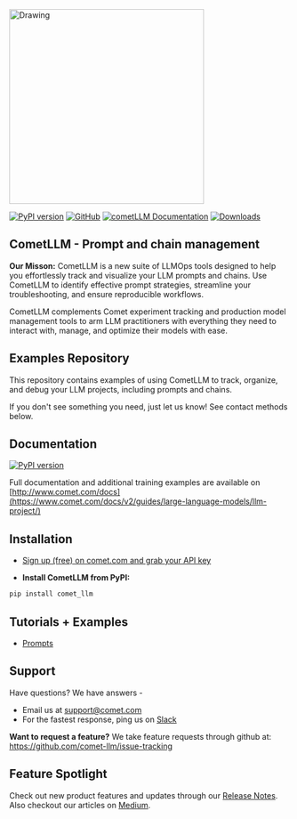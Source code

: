 <img src="https://www.comet.ml/images/logo_comet_light.png" width="350" alt="Drawing" style="width: 350px;"/>

<p align="left">
    <a href="https://pypi.org/project/comet-llm">
        <img src="https://img.shields.io/pypi/v/comet-llm" alt="PyPI version"></a>
    <a rel="nofollow" href="https://opensource.org/license/mit/">
        <img alt="GitHub" src="https://img.shields.io/badge/License-MIT-blue.svg"></a>   
    <a href="https://www.comet.com/docs/v2/guides/large-language-models/overview/" rel="nofollow">
        <img src="https://img.shields.io/badge/cometLLM-Docs-blue.svg" alt="cometLLM Documentation"></a>
    <a rel="nofollow" href="https://pepy.tech/project/comet-llm">
        <img style="max-width: 100%;" src="https://static.pepy.tech/badge/comet-llm" alt="Downloads"></a>   
</p>
<p align="left">

## CometLLM - Prompt and chain management
**Our Misson:** CometLLM is a new suite of LLMOps tools designed to help you effortlessly track and visualize your LLM prompts and chains. Use CometLLM to identify effective prompt strategies, streamline your troubleshooting, and ensure reproducible workflows.  

CometLLM complements Comet experiment tracking and production model management tools to arm LLM practitioners with everything they need to interact with, manage, and optimize their models with ease.  


## Examples Repository

This repository contains examples of using CometLLM to track, organize, and debug your LLM projects, including prompts and chains.

If you don't see something you need, just let us know! See contact methods below.

## Documentation
[![PyPI version](https://badge.fury.io/py/comet-ml.svg)](https://badge.fury.io/py/comet-ml)

Full documentation and additional training examples are available on [http://www.comet.com/docs](https://www.comet.com/docs/v2/guides/large-language-models/llm-project/)

## Installation

- [Sign up (free) on comet.com and grab your API key](https://www.comet.com/signup)

- **Install CometLLM from PyPI:**

```sh
pip install comet_llm
```

## Tutorials + Examples
- [Prompts](https://github.com/comet-ml/comet-llm/comet-examples/tree/master/prompts)


## Support 
Have questions? We have answers - 
- Email us at <support@comet.com>
- For the fastest response, ping us on [Slack](https://cometml.slack.com/)

**Want to request a feature?** 
We take feature requests through github at: https://github.com/comet-llm/issue-tracking


## Feature Spotlight
Check out new product features and updates through our [Release Notes](https://www.notion.so/cometml/Comet-ml-Release-Notes-93d864bcac584360943a73ae9507bcaa). Also checkout our articles on [Medium](https://medium.com/comet-ml).
